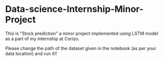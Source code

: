 # Data-science-Internship-Minor-Project

This is "Stock prediction" a minor project implemented using LSTM model as a part of my internship at Corizo.

Please change the path of the dataset given in the notebook (as per your data location) and run it!!
